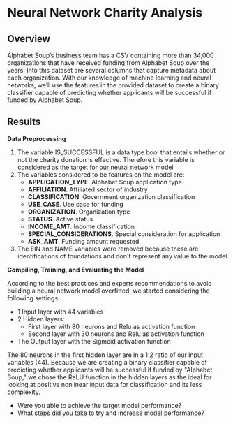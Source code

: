 # Neural Network Charity Analysis

## Overview
Alphabet Soup’s business team has a CSV containing more than 34,000 organizations that have received funding from Alphabet Soup over the years. Into this dataset are several columns that capture metadata about each organization. With our knowledge of machine learning and neural networks, we’ll use the features in the provided dataset to create a binary classifier capable of predicting whether applicants will be successful if funded by Alphabet Soup.

## Results
**Data Preprocessing**

1. The variable IS_SUCCESSFUL is a data type bool that entails whether or not the charity donation is effective. Therefore this variable is considered as the target for our neural network model
2. The variables considered to be features on the model are:
   - **APPLICATION_TYPE**. Alphabet Soup application type
   - **AFFILIATION**. Affiliated sector of industry
   - **CLASSIFICATION**. Government organization classification
   - **USE_CASE**. Use case for funding
   - **ORGANIZATION**. Organization type
   - **STATUS**. Active status
   - **INCOME_AMT**. Income classification
   - **SPECIAL_CONSIDERATIONS**. Special consideration for application
   - **ASK_AMT**. Funding amount requested
4. The EIN and NAME variables were removed because these are identifications of foundations and don't represent any value to the model

**Compiling, Training, and Evaluating the Model**

According to the best practices and experts recommendations to avoid building a neural network model overfitted, we started considering the following settings:
- 1 Input layer with 44 variables
- 2 Hidden layers:
   - First layer with 80 neurons and Relu as activation function
   - Second layer with 30 neurons and Relu as activation function
- The Output layer with the Sigmoid activation function

The 80 neurons in the first hidden layer are in a 1:2 ratio of our input variables (44). Because we are creating a binary classifier capable of predicting whether applicants will be successful if funded by "Alphabet Soup," we chose the ReLU function in the hidden layers as the ideal for looking at positive nonlinear input data for classification and its less complexity.

 
  - Were you able to achieve the target model performance?
  - What steps did you take to try and increase model performance?
